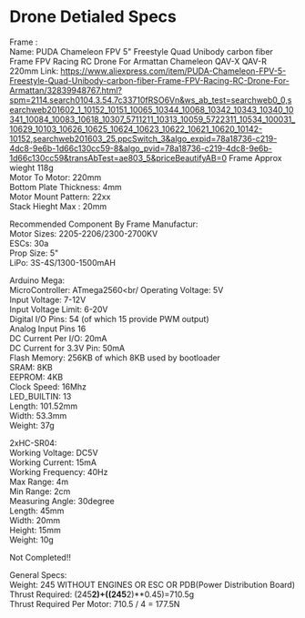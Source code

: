 # Drone Detialed Specs

Frame : <br />
Name: PUDA Chameleon FPV 5" Freestyle Quad Unibody carbon fiber Frame FPV Racing RC Drone For Armattan Chameleon QAV-X QAV-R 220mm
Link: https://www.aliexpress.com/item/PUDA-Chameleon-FPV-5-Freestyle-Quad-Unibody-carbon-fiber-Frame-FPV-Racing-RC-Drone-For-Armattan/32839948767.html?spm=2114.search0104.3.54.7c33710fRSO6Vn&ws_ab_test=searchweb0_0,searchweb201602_1_10152_10151_10065_10344_10068_10342_10343_10340_10341_10084_10083_10618_10307_5711211_10313_10059_5722311_10534_100031_10629_10103_10626_10625_10624_10623_10622_10621_10620_10142-10152,searchweb201603_25,ppcSwitch_3&algo_expid=78a18736-c219-4dc8-9e6b-1d66c130cc59-8&algo_pvid=78a18736-c219-4dc8-9e6b-1d66c130cc59&transAbTest=ae803_5&priceBeautifyAB=0
Frame Approx wieght 118g <br/>
Motor To Motor: 220mm <br/>
Bottom Plate Thickness: 4mm<br/>
Motor Mount Pattern: 22xx <br/>
Stack Hieght Max : 20mm <br/>

Recommended Component By Frame Manufactur: <br/>
Motor Sizes: 2205-2206/2300-2700KV<br/>
ESCs: 30a <br/>
Prop Size: 5" <br/>
LiPo: 3S-4S/1300-1500mAH <br/>

Arduino Mega:<br/>
MicroController: ATmega2560<br/
Operating Voltage: 5V <br/>
Input Voltage: 7-12V<br/>
Input Voltage Limit: 6-20V<br/>
Digital I/O Pins: 54 (of which 15 provide PWM output)<br/>
Analog Input Pins 16 <br/>
DC Current Per I/O: 20mA <br/>
DC Current for 3.3V Pin: 50mA<br/>
Flash Memory: 256KB of which 8KB used by bootloader<br/>
SRAM: 8KB<br/>
EEPROM: 4KB<br/>
Clock Speed: 16Mhz<br/>
LED_BUILTIN: 13<br/>
Length: 101.52mm<br/>
Width: 53.3mm<br/>
Weight: 37g<br/>

2xHC-SR04:<br/>
Working Voltage: DC5V<br/>
Working Current: 15mA<br/>
Working Frequency: 40Hz<br/>
Max Range: 4m<br/>
Min Range: 2cm<br/>
Measuring Angle: 30degree<br/>
Length: 45mm<br/>
Width: 20mm<br/>
Height: 15mm<br/>
Weight: 10g<br/>

Not Completed!!<br/>

General Specs:<br/>
Weight: 245 WITHOUT ENGINES OR ESC OR PDB(Power Distribution Board)<br/>
Thrust Required: (245**2)+((245**2)**0.45)=710.5g<br/>
Thrust Required Per Motor: 710.5 / 4 = 177.5N<br/>
